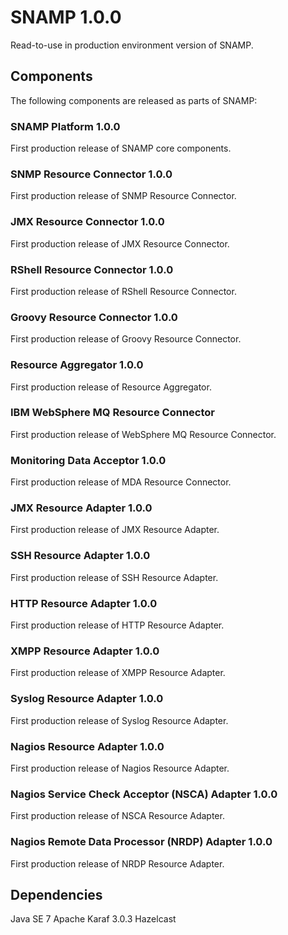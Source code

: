 SNAMP 1.0.0
====
Read-to-use in production environment version of SNAMP.

## Components
The following components are released as parts of SNAMP:

### SNAMP Platform 1.0.0
First production release of SNAMP core components.

### SNMP Resource Connector 1.0.0
First production release of SNMP Resource Connector.

### JMX Resource Connector 1.0.0
First production release of JMX Resource Connector.

### RShell Resource Connector 1.0.0
First production release of RShell Resource Connector.

### Groovy Resource Connector 1.0.0
First production release of Groovy Resource Connector.

### Resource Aggregator 1.0.0
First production release of Resource Aggregator.

### IBM WebSphere MQ Resource Connector
First production release of WebSphere MQ Resource Connector.

### Monitoring Data Acceptor 1.0.0
First production release of MDA Resource Connector.

### JMX Resource Adapter 1.0.0
First production release of JMX Resource Adapter.

### SSH Resource Adapter 1.0.0
First production release of SSH Resource Adapter.

### HTTP Resource Adapter 1.0.0
First production release of HTTP Resource Adapter.

### XMPP Resource Adapter 1.0.0
First production release of XMPP Resource Adapter.

### Syslog Resource Adapter 1.0.0
First production release of Syslog Resource Adapter.

### Nagios Resource Adapter 1.0.0
First production release of Nagios Resource Adapter.

### Nagios Service Check Acceptor (NSCA) Adapter 1.0.0
First production release of NSCA Resource Adapter.

### Nagios Remote Data Processor (NRDP) Adapter 1.0.0
First production release of NRDP Resource Adapter.

## Dependencies
Java SE 7
Apache Karaf 3.0.3
Hazelcast
